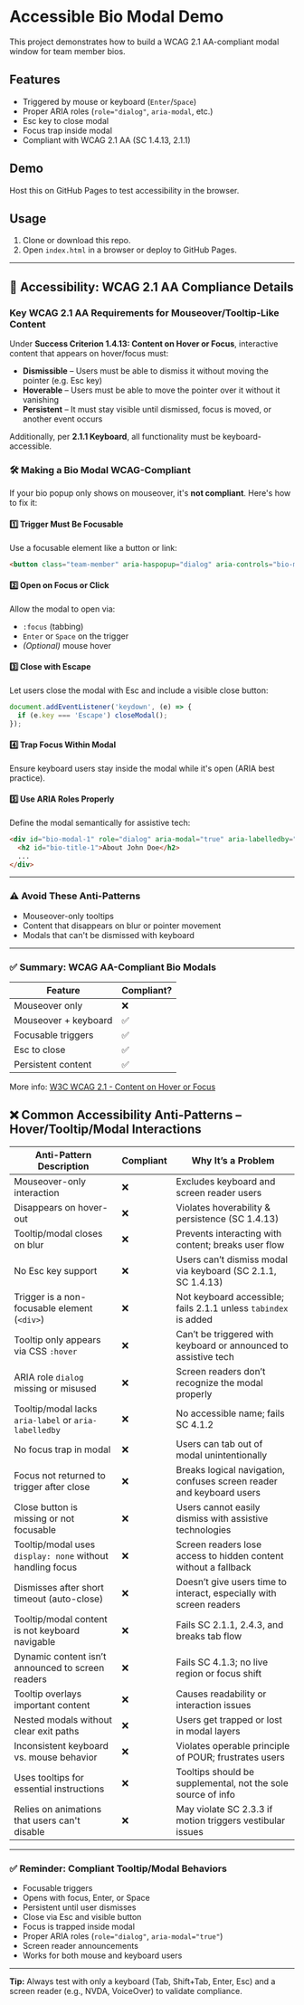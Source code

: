 # Accessible Bio Modal Demo

This project demonstrates how to build a WCAG 2.1 AA-compliant modal window for team member bios.

## Features

- Triggered by mouse or keyboard (`Enter`/`Space`)
- Proper ARIA roles (`role="dialog"`, `aria-modal`, etc.)
- Esc key to close modal
- Focus trap inside modal
- Compliant with WCAG 2.1 AA (SC 1.4.13, 2.1.1)

## Demo

Host this on GitHub Pages to test accessibility in the browser.

## Usage

1. Clone or download this repo.
2. Open `index.html` in a browser or deploy to GitHub Pages.

---

## 🧩 Accessibility: WCAG 2.1 AA Compliance Details

### Key WCAG 2.1 AA Requirements for Mouseover/Tooltip-Like Content

Under **Success Criterion 1.4.13: Content on Hover or Focus**, interactive content that appears on hover/focus must:

- **Dismissible** – Users must be able to dismiss it without moving the pointer (e.g. Esc key)
- **Hoverable** – Users must be able to move the pointer over it without it vanishing
- **Persistent** – It must stay visible until dismissed, focus is moved, or another event occurs

Additionally, per **2.1.1 Keyboard**, all functionality must be keyboard-accessible.

### 🛠️ Making a Bio Modal WCAG-Compliant

If your bio popup only shows on mouseover, it's **not compliant**. Here's how to fix it:

#### 1️⃣ Trigger Must Be Focusable
Use a focusable element like a button or link:
```html
<button class="team-member" aria-haspopup="dialog" aria-controls="bio-modal-1">John Doe</button>
```

#### 2️⃣ Open on Focus or Click
Allow the modal to open via:
- `:focus` (tabbing)
- `Enter` or `Space` on the trigger
- *(Optional)* mouse hover

#### 3️⃣ Close with Escape
Let users close the modal with Esc and include a visible close button:
```js
document.addEventListener('keydown', (e) => {
  if (e.key === 'Escape') closeModal();
});
```

#### 4️⃣ Trap Focus Within Modal
Ensure keyboard users stay inside the modal while it's open (ARIA best practice).

#### 5️⃣ Use ARIA Roles Properly
Define the modal semantically for assistive tech:
```html
<div id="bio-modal-1" role="dialog" aria-modal="true" aria-labelledby="bio-title-1">
  <h2 id="bio-title-1">About John Doe</h2>
  ...
</div>
```

---

### ⚠️ Avoid These Anti-Patterns

- Mouseover-only tooltips
- Content that disappears on blur or pointer movement
- Modals that can't be dismissed with keyboard

---

### ✅ Summary: WCAG AA-Compliant Bio Modals

| Feature                | Compliant? |
|------------------------|------------|
| Mouseover only         | ❌         |
| Mouseover + keyboard   | ✅         |
| Focusable triggers     | ✅         |
| Esc to close           | ✅         |
| Persistent content     | ✅         |

More info: [W3C WCAG 2.1 - Content on Hover or Focus](https://www.w3.org/TR/WCAG21/#content-on-hover-or-focus)

## ❌ Common Accessibility Anti-Patterns – Hover/Tooltip/Modal Interactions

| Anti-Pattern Description                         | Compliant | Why It’s a Problem                                                     |
|--------------------------------------------------|-----------|------------------------------------------------------------------------|
| Mouseover-only interaction                       | ❌        | Excludes keyboard and screen reader users                             |
| Disappears on hover-out                          | ❌        | Violates hoverability & persistence (SC 1.4.13)                        |
| Tooltip/modal closes on blur                     | ❌        | Prevents interacting with content; breaks user flow                   |
| No Esc key support                               | ❌        | Users can’t dismiss modal via keyboard (SC 2.1.1, SC 1.4.13)          |
| Trigger is a non-focusable element (`<div>`)     | ❌        | Not keyboard accessible; fails 2.1.1 unless `tabindex` is added       |
| Tooltip only appears via CSS `:hover`            | ❌        | Can’t be triggered with keyboard or announced to assistive tech       |
| ARIA role `dialog` missing or misused            | ❌        | Screen readers don’t recognize the modal properly                     |
| Tooltip/modal lacks `aria-label` or `aria-labelledby`| ❌    | No accessible name; fails SC 4.1.2                                     |
| No focus trap in modal                           | ❌        | Users can tab out of modal unintentionally                            |
| Focus not returned to trigger after close        | ❌        | Breaks logical navigation, confuses screen reader and keyboard users  |
| Close button is missing or not focusable         | ❌        | Users cannot easily dismiss with assistive technologies               |
| Tooltip/modal uses `display: none` without handling focus | ❌ | Screen readers lose access to hidden content without a fallback       |
| Dismisses after short timeout (auto-close)       | ❌        | Doesn’t give users time to interact, especially with screen readers   |
| Tooltip/modal content is not keyboard navigable  | ❌        | Fails SC 2.1.1, 2.4.3, and breaks tab flow                             |
| Dynamic content isn’t announced to screen readers| ❌        | Fails SC 4.1.3; no live region or focus shift                         |
| Tooltip overlays important content               | ❌        | Causes readability or interaction issues                              |
| Nested modals without clear exit paths           | ❌        | Users get trapped or lost in modal layers                             |
| Inconsistent keyboard vs. mouse behavior         | ❌        | Violates operable principle of POUR; frustrates users                 |
| Uses tooltips for essential instructions         | ❌        | Tooltips should be supplemental, not the sole source of info          |
| Relies on animations that users can't disable    | ❌        | May violate SC 2.3.3 if motion triggers vestibular issues             |

---

### ✅ Reminder: Compliant Tooltip/Modal Behaviors

- Focusable triggers  
- Opens with focus, Enter, or Space  
- Persistent until user dismisses  
- Close via Esc and visible button  
- Focus is trapped inside modal  
- Proper ARIA roles (`role="dialog"`, `aria-modal="true"`)  
- Screen reader announcements  
- Works for both mouse and keyboard users  

---

**Tip:** Always test with only a keyboard (Tab, Shift+Tab, Enter, Esc) and a screen reader (e.g., NVDA, VoiceOver) to validate compliance.
